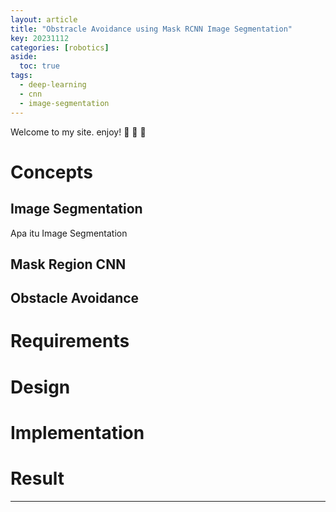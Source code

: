 ```yaml
---
layout: article
title: "Obstracle Avoidance using Mask RCNN Image Segmentation"
key: 20231112
categories: [robotics]
aside:
  toc: true
tags: 
  - deep-learning 
  - cnn
  - image-segmentation
---
```


Welcome to my site. enjoy! :ghost: :ghost: :ghost:

# Concepts
## Image Segmentation

Apa itu Image Segmentation
## Mask Region CNN
## Obstacle Avoidance
# Requirements
# Design
# Implementation
# Result

<!--more-->

---
